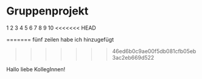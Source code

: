 # Gruppenprojekt

1
2
3
4
5
6
7
8
9
10
<<<<<<< HEAD

=======
fünf
zeilen
habe
ich
hinzugefügt
>>>>>>> 46ed6b0c9ae00f5db081cfb05eb3ac2eb669d522


Hallo liebe KollegInnen!
